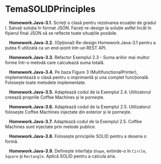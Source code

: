 # TemaSOLIDPrinciples

**&nbsp;&nbsp;&nbsp;&nbsp;Homework.Java-3.1.** Scrieți o clasă pentru rezolvarea ecuației de gradul I. Salvați soluția în format JSON. Faceți re-design la soluție astfel încât în fișierul final JSON să se reflecte toate situațiile posibile.

**&nbsp;&nbsp;&nbsp;&nbsp;Homework.Java-3.2.** (Opțional) Re-design Homework.Java-3.1 pentru a putea fi utilizată ca un end-point într-un REST API.

**&nbsp;&nbsp;&nbsp;&nbsp;Homework.Java-3.3.** Refactor Exemplul 2.3 - Suma ariilor mai multor forme într-o metodă care calculează suma totală.

**&nbsp;&nbsp;&nbsp;&nbsp;Homework.Java-3.4.** Pe baza Figure 3 (MultifunctionalPrinter), implementează o clasă pentru o imprimantă și una complet funcțională. Folosește toate metodele implementate.

**&nbsp;&nbsp;&nbsp;&nbsp;Homework.Java-3.5.** Adaptează codul de la Exemplul 2.4. Utilizatorul creează propriile Coffee Machines și le pornește.

**&nbsp;&nbsp;&nbsp;&nbsp;Homework.Java-3.6.** Adaptează codul de la Exemplul 2.5. Utilizatorul folosește Coffee Machines injectate din exterior și le pornește.

**&nbsp;&nbsp;&nbsp;&nbsp;Homework.Java-3.7.** Adaptează codul de la Exemplul 2.5. Coffee Machines sunt injectate prin metode publice.

**&nbsp;&nbsp;&nbsp;&nbsp;Homework.Java-3.8.** Folosește principiile SOLID pentru a desena o formă.

**&nbsp;&nbsp;&nbsp;&nbsp;Homework.Java-3.9.** Definește interfața `Shape`, extinde-o în `Circle`, `Square` și `Rectangle`. Aplică SOLID pentru a calcula aria.

